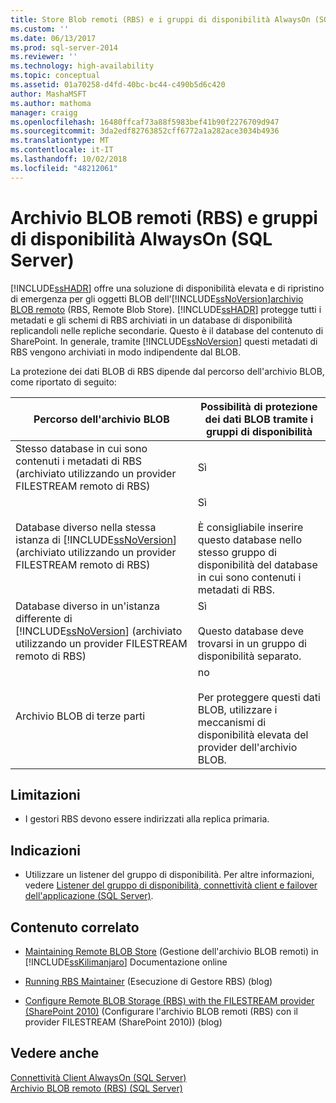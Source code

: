 ```yaml
---
title: Store Blob remoti (RBS) e i gruppi di disponibilità AlwaysOn (SQL Server) | Microsoft Docs
ms.custom: ''
ms.date: 06/13/2017
ms.prod: sql-server-2014
ms.reviewer: ''
ms.technology: high-availability
ms.topic: conceptual
ms.assetid: 01a70258-d4fd-40bc-bc44-c490b5d6c420
author: MashaMSFT
ms.author: mathoma
manager: craigg
ms.openlocfilehash: 16480ffcaf73a88f5983bef41b90f2276709d947
ms.sourcegitcommit: 3da2edf82763852cff6772a1a282ace3034b4936
ms.translationtype: MT
ms.contentlocale: it-IT
ms.lasthandoff: 10/02/2018
ms.locfileid: "48212061"
---
```

# <a name="remote-blob-store-rbs-and-alwayson-availability-groups-sql-server"></a>Archivio BLOB remoti (RBS) e gruppi di disponibilità AlwaysOn (SQL Server)
  [!INCLUDE[ssHADR](../../../includes/sshadr-md.md)] offre una soluzione di disponibilità elevata e di ripristino di emergenza per gli oggetti BLOB dell'[!INCLUDE[ssNoVersion](../../../includes/ssnoversion-md.md)][archivio BLOB remoto](../../../relational-databases/blob/remote-blob-store-rbs-sql-server.md) (RBS, Remote Blob Store). [!INCLUDE[ssHADR](../../../includes/sshadr-md.md)] protegge tutti i metadati e gli schemi di RBS archiviati in un database di disponibilità replicandoli nelle repliche secondarie. Questo è il database del contenuto di SharePoint. In generale, tramite [!INCLUDE[ssNoVersion](../../../includes/ssnoversion-md.md)] questi metadati di RBS vengono archiviati in modo indipendente dal BLOB.  
  
 La protezione dei dati BLOB di RBS dipende dal percorso dell'archivio BLOB, come riportato di seguito:  
  
|Percorso dell'archivio BLOB|Possibilità di protezione dei dati BLOB tramite i gruppi di disponibilità|  
|-------------------------|-----------------------------------------------------|  
|Stesso database in cui sono contenuti i metadati di RBS (archiviato utilizzando un provider FILESTREAM remoto di RBS)|Sì|  
|Database diverso nella stessa istanza di [!INCLUDE[ssNoVersion](../../../includes/ssnoversion-md.md)] (archiviato utilizzando un provider FILESTREAM remoto di RBS)|Sì<br /><br /> È consigliabile inserire questo database nello stesso gruppo di disponibilità del database in cui sono contenuti i metadati di RBS.|  
|Database diverso in un'istanza differente di [!INCLUDE[ssNoVersion](../../../includes/ssnoversion-md.md)] (archiviato utilizzando un provider FILESTREAM remoto di RBS)|Sì<br /><br /> Questo database deve trovarsi in un gruppo di disponibilità separato.|  
|Archivio BLOB di terze parti|no<br /><br /> Per proteggere questi dati BLOB, utilizzare i meccanismi di disponibilità elevata del provider dell'archivio BLOB.|  
  
##  <a name="Limitations"></a> Limitazioni  
  
-   I gestori RBS devono essere indirizzati alla replica primaria.  
  
##  <a name="Recommendations"></a> Indicazioni  
  
-   Utilizzare un listener del gruppo di disponibilità. Per altre informazioni, vedere [Listener del gruppo di disponibilità, connettività client e failover dell'applicazione &#40;SQL Server&#41;](../../listeners-client-connectivity-application-failover.md).  
  
##  <a name="RelatedContent"></a> Contenuto correlato  
  
-   [Maintaining Remote BLOB Store](http://msdn.microsoft.com/library/gg316773\(SQL.105\).aspx) (Gestione dell'archivio BLOB remoti) in [!INCLUDE[ssKilimanjaro](../../../includes/sskilimanjaro-md.md)] Documentazione online  
  
-   [Running RBS Maintainer](http://blogs.msdn.com/b/sqlrbs/archive/2010/03/19/running-rbs-maintainer.aspx) (Esecuzione di Gestore RBS) (blog)  
  
-   [Configure Remote BLOB Storage (RBS) with the FILESTREAM provider (SharePoint 2010)](http://blogs.msdn.com/b/mvpawardprogram/archive/2012/04/02/configure-remote-blob-storage-rbs-with-the-filestream-provider-sharepoint-2010.aspx) (Configurare l'archivio BLOB remoti (RBS) con il provider FILESTREAM (SharePoint 2010)) (blog)  
  
## <a name="see-also"></a>Vedere anche  
 [Connettività Client AlwaysOn &#40;SQL Server&#41;](always-on-client-connectivity-sql-server.md)   
 [Archivio BLOB remoto &#40;RBS&#41; &#40;SQL Server&#41;](../../../relational-databases/blob/remote-blob-store-rbs-sql-server.md)  
  
  
